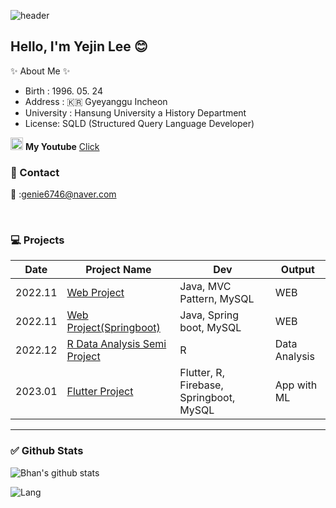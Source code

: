 <!-- Main -->
![header](https://capsule-render.vercel.app/api?type=cylinder&color=gradient&customColorList=0,6,9,8,50&height=300&section=header&text=Yejin's%20Github&fontSize=90)
## Hello, I'm Yejin Lee 😊 



<!-- Intro  -->
✨ About Me ✨
- Birth : 1996. 05. 24
- Address : :kr: Gyeyanggu Incheon
- University : Hansung University a History Department
- License: SQLD (Structured Query Language Developer)


<!-- Link of your pages.(ex : youtube, discord anyway) -->
<img src =https://cdn-icons-png.flaticon.com/512/1384/1384060.png width = 20,m height = 20 > **My Youtube** [Click](https://www.youtube.com/channel/UCjt131cTjg8KKAS6uinrmbg)
### :postbox: Contact
:e-mail: :genie6746@naver.com

<br>

<!-- What I made project -->
### :computer:   **Projects**

  |Date|Project Name|Dev|Output|
  |-----|-----|-----|-----|  
  |2022.11|[Web Project](linkf란)|Java, MVC Pattern, MySQL|WEB|
  |2022.11|[Web Project(Springboot)](link란)|Java, Spring boot, MySQL|WEB|
  |2022.12|[R Data Analysis Semi Project](link)|R|Data Analysis|
  |2023.01|[Flutter Project](link란)|Flutter, R, Firebase, Springboot, MySQL|App with ML|
  
  ___
  
  <!-- My Github Stats. if you want change theme search github theme and then apply that. -->
  ### :white_check_mark: **Github Stats**
  
  ![Bhan's github stats](https://github-readme-stats.vercel.app/api?username=Javanyam&show_icons=true&theme=highcontrast)
  
  ![Lang](https://github-readme-stats.vercel.app/api/top-langs?username=Javanyam&show_icons=true&theme=highcontrast)




<!-- test page -->



<!--
**BhanKim/BhanKim** is a ✨ _special_ ✨ repository because its `README.md` (this file) appears on your GitHub profile.

Here are some ideas to get you started:

- 🔭 I’m currently working on ...
- 🌱 I’m currently learning ...
- 👯 I’m looking to collaborate on ...
- 🤔 I’m looking for help with ...
- 💬 Ask me about ...
- 📫 How to reach me: ...
- 😄 Pronouns: ...
- ⚡ Fun fact: ...

-->



